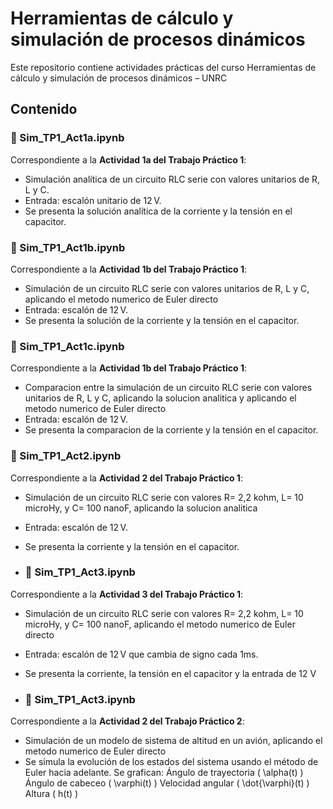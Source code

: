 # Herramientas de cálculo y simulación de procesos dinámicos

Este repositorio contiene actividades prácticas del curso Herramientas de cálculo y simulación de procesos dinámicos – UNRC

## Contenido

### 📘 Sim_TP1_Act1a.ipynb
Correspondiente a la **Actividad 1a del Trabajo Práctico 1**:
- Simulación analítica de un circuito RLC serie con valores unitarios de R, L y C.
- Entrada: escalón unitario de 12 V.
- Se presenta la solución analítica de la corriente y la tensión en el capacitor.
  
### 📘 Sim_TP1_Act1b.ipynb
Correspondiente a la **Actividad 1b del Trabajo Práctico 1**:
- Simulación de un circuito RLC serie con valores unitarios de R, L y C, aplicando el metodo numerico de Euler directo
- Entrada: escalón de 12 V.
- Se presenta la solución de la corriente y la tensión en el capacitor.

### 📘 Sim_TP1_Act1c.ipynb
Correspondiente a la **Actividad 1b del Trabajo Práctico 1**:
- Comparacion entre la simulación de un circuito RLC serie con valores unitarios de R, L y C, aplicando la solucion analitica y aplicando el metodo numerico de Euler directo
- Entrada: escalón de 12 V.
- Se presenta la comparacion de la corriente y la tensión en el capacitor.

### 📘 Sim_TP1_Act2.ipynb
Correspondiente a la **Actividad 2 del Trabajo Práctico 1**:
- Simulación de un circuito RLC serie con valores R= 2,2 kohm, L= 10 microHy, y C= 100 nanoF, aplicando la solucion analitica 
- Entrada: escalón de 12 V.
- Se presenta la corriente y la tensión en el capacitor.

- ### 📘 Sim_TP1_Act3.ipynb
Correspondiente a la **Actividad 3 del Trabajo Práctico 1**:
- Simulación de un circuito RLC serie con valores R= 2,2 kohm, L= 10 microHy, y C= 100 nanoF, aplicando el metodo numerico de Euler directo 
- Entrada: escalón de 12 V que cambia de signo cada 1ms.
- Se presenta la corriente, la tensión en el capacitor y la entrada de 12 V

- ### 📘 Sim_TP1_Act3.ipynb
Correspondiente a la **Actividad 2 del Trabajo Práctico 2**:
- Simulación de un modelo de sistema de altitud en un avión, aplicando el metodo numerico de Euler directo 
- Se simula la evolución de los estados del sistema usando el método de Euler hacia adelante. Se grafican:
Ángulo de trayectoria \( \alpha(t) \)
Ángulo de cabeceo \( \varphi(t) \)
Velocidad angular \( \dot{\varphi}(t) \)
Altura \( h(t) \)
